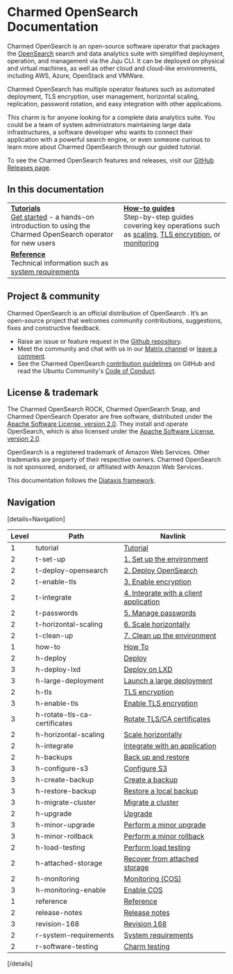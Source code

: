 # Charmed OpenSearch Documentation
Charmed OpenSearch is an open-source software operator that packages the [OpenSearch](http://opensearch.org/) search and data analytics suite with simplified deployment, operation, and management via the Juju CLI. It can be deployed on physical and virtual machines, as well as other cloud and cloud-like environments, including AWS, Azure, OpenStack and VMWare. 

Charmed OpenSearch  has multiple operator features such as automated deployment, TLS encryption, user management, horizontal scaling, replication, password rotation, and easy integration with other applications. 

This charm is for anyone looking for a complete data analytics suite. You could be a team of system administrators maintaining large data infrastructures, a software developer who wants to connect their application with a powerful search engine, or even someone curious to learn more about Charmed OpenSearch through our guided tutorial.

To see the Charmed OpenSearch features and releases, visit our [GitHub Releases page](https://github.com/canonical/opensearch-operator/releases).
<!--
The Charmed OpenSearch (VM Operator) release aligns with the [OpenSearch upstream major version naming](https://opensearch.org/docs/latest/version-history/). OpenSearch releases major versions such as 1.0, 2.0, and so on.

A charm version combines both the application major version and / (slash) the channel, e.g. `2/stable`, `2/candidate`, `2/edge`. 
The channels are ordered from the most stable to the least stable, candidate, and edge. More risky channels like edge are always implicitly available. 
So, if the candidate is listed, you can pull the candidate and edge. When stable is listed, all three are available.

The upper portion of this page describes the Operating System (OS) where the charm can run, e.g. 2/stable is compatible and should run on a machine with Ubuntu 22.04 OS.
-->

## In this documentation
| | |
|--|--|
|  [**Tutorials**](/t/9722)</br>  [Get started](/t/9722) - a hands-on introduction to using the Charmed OpenSearch operator for new users </br> |  [**How-to guides**](/t/10994) </br> Step-by-step guides covering key operations such as [scaling](/t/10994), [TLS encryption](/t/14783), or [monitoring](/t/14560) |
| [**Reference**](/t/14109) </br> Technical information such as [system requirements](/t/14565) | <!--[Explanation]() </br> Concepts - discussion and clarification of key topics-->  |

## Project & community
Charmed OpenSearch is an official distribution of OpenSearch . It’s an open-source project that welcomes community contributions, suggestions, fixes and constructive feedback.
- Raise an issue or feature request in the [Github repository](https://github.com/canonical/opensearch-operator/issues).
- Meet the community and chat with us in our [Matrix channel](https://matrix.to/#/#charmhub-data-platform:ubuntu.com) or [leave a comment](https://discourse.charmhub.io/t/charmed-opensearch-documentation/9729).
- See the Charmed OpenSearch [contribution guidelines](https://github.com/canonical/opensearch-operator/blob/main/CONTRIBUTING.md) on GitHub and read the Ubuntu Community's [Code of Conduct](https://ubuntu.com/community/code-of-conduct).

## License & trademark
The Charmed OpenSearch ROCK, Charmed OpenSearch Snap, and Charmed OpenSearch Operator are free software, distributed under the 
[Apache Software License, version 2.0](https://github.com/canonical/charmed-opensearch-rock/blob/main/licenses/LICENSE-rock). They install and operate OpenSearch, 
which is also licensed under the [Apache Software License, version 2.0](https://github.com/canonical/charmed-opensearch-rock/blob/main/licenses/LICENSE-opensearch).

OpenSearch is a registered trademark of Amazon Web Services. Other trademarks are property of their respective owners. Charmed OpenSearch is not sponsored, 
endorsed, or affiliated with Amazon Web Services.

This documentation follows the [Diataxis framework](https://canonical.com/blog/diataxis-a-new-foundation-for-canonical-documentation).

## Navigation

[details=Navigation]

| Level | Path                       | Navlink                                      |
|----------|-------------------------|----------------------------------------------|
| 1 | tutorial | [Tutorial](/t/9722)                                 |
| 2 | t-set-up | [1. Set up the environment](/t/9724) |
| 2 | t-deploy-opensearch | [2. Deploy OpenSearch](/t/9716) |
| 2 | t-enable-tls | [3. Enable encryption](/t/9718) |
| 2 | t-integrate | [4. Integrate with a client application](/t/9714) |
| 2 | t-passwords | [5. Manage passwords](/t/9728) |
| 2 | t-horizontal-scaling | [6. Scale horizontally](/t/9720)  |
| 2 | t-clean-up | [7. Clean up the environment](/t/9726) |
| 1 | how-to | [How To]() |
| 2 | h-deploy | [Deploy]() |
| 3 | h-deploy-lxd | [Deploy on LXD](/t/14575) |
| 3 | h-large-deployment | [Launch a large deployment](/t/15573) |
| 2 | h-tls| [TLS encryption]() |
| 3 | h-enable-tls | [Enable TLS encryption](/t/14783) |
| 3 | h-rotate-tls-ca-certificates   | [Rotate TLS/CA certificates](/t/15422) |
| 2 | h-horizontal-scaling  | [Scale horizontally](/t/10994) |
| 2 | h-integrate | [Integrate with an application](/t/15333) |
| 2 | h-backups | [Back up and restore]() |
| 3 | h-configure-s3 | [Configure S3](/t/14097) |
| 3 | h-create-backup | [Create a backup](/t/14098) |
| 3 | h-restore-backup | [Restore a local backup](/t/14099) |
| 3 | h-migrate-cluster | [Migrate a cluster](/t/14100) |
| 2 | h-upgrade | [Upgrade]() |
| 3 | h-minor-upgrade | [Perform a minor upgrade](/t/14141) |
| 3 | h-minor-rollback | [Perform a minor rollback](/t/14142) |
| 2 | h-load-testing | [Perform load testing](/t/13987) |
| 2 | h-attached-storage| [Recover from attached storage](/t/15616) |
| 2 | h-monitoring | [Monitoring (COS)](/t/16563) |
| 3 | h-monitoring-enable | [Enable COS](/t/14560) |
| 1 | reference | [Reference]() |
| 2 | release-notes| [Release notes]() |
| 3 | revision-168| [Revision 168](/t/14050) |
| 2 | r-system-requirements | [System requirements](/t/14565) |
| 2 | r-software-testing | [Charm testing](/t/14109) |

[/details]